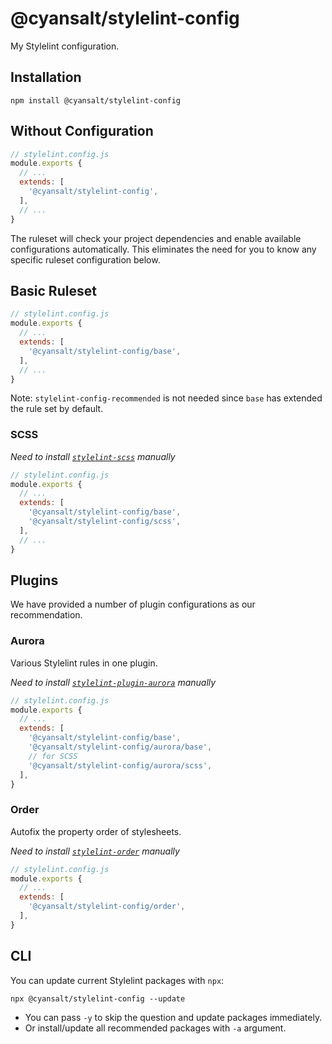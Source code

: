 # @cyansalt/stylelint-config

My Stylelint configuration.

## Installation

```shell
npm install @cyansalt/stylelint-config
```

## Without Configuration

```javascript
// stylelint.config.js
module.exports {
  // ...
  extends: [
    '@cyansalt/stylelint-config',
  ],
  // ...
}
```

The ruleset will check your project dependencies and enable available configurations automatically. This eliminates the need for you to know any specific ruleset configuration below.

## Basic Ruleset

```javascript
// stylelint.config.js
module.exports {
  // ...
  extends: [
    '@cyansalt/stylelint-config/base',
  ],
  // ...
}
```

Note: `stylelint-config-recommended` is not needed since `base` has extended the rule set by default.

### SCSS

*Need to install [`stylelint-scss`](https://www.npmjs.com/package/stylelint-scss) manually*

```javascript
// stylelint.config.js
module.exports {
  // ...
  extends: [
    '@cyansalt/stylelint-config/base',
    '@cyansalt/stylelint-config/scss',
  ],
  // ...
}
```

## Plugins

We have provided a number of plugin configurations as our recommendation.

### Aurora

Various Stylelint rules in one plugin.

*Need to install [`stylelint-plugin-aurora`](https://www.npmjs.com/package/stylelint-plugin-aurora) manually*

```javascript
// stylelint.config.js
module.exports {
  // ...
  extends: [
    '@cyansalt/stylelint-config/base',
    '@cyansalt/stylelint-config/aurora/base',
    // for SCSS
    '@cyansalt/stylelint-config/aurora/scss',
  ],
}
```

### Order

Autofix the property order of stylesheets.

*Need to install [`stylelint-order`](https://www.npmjs.com/package/stylelint-order) manually*

```javascript
// stylelint.config.js
module.exports {
  // ...
  extends: [
    '@cyansalt/stylelint-config/order',
  ],
}
```

## CLI

You can update current Stylelint packages with `npx`:

```shell
npx @cyansalt/stylelint-config --update
```

- You can pass `-y` to skip the question and update packages immediately.
- Or install/update all recommended packages with `-a` argument.
